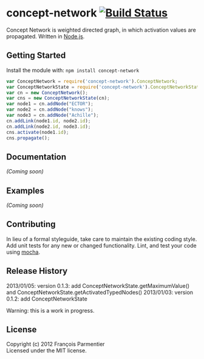 # concept-network [![Build Status](https://secure.travis-ci.org/parmentf/node-concept-network.png)](http://travis-ci.org/parmentf/node-concept-network)

Concept Network is weighted directed graph, in which activation values are propagated. Written in [Node.js](http://nodejs.org).

## Getting Started
Install the module with: `npm install concept-network`

```javascript
var ConceptNetwork = require('concept-network').ConceptNetwork;
var ConceptNetworkState = require('concept-network').ConceptNetworkState;
var cn = new ConceptNetwork();
var cns = new ConceptNetworkState(cn);
var node1 = cn.addNode("ECTOR");
var node2 = cn.addNode("knows");
var node3 = cn.addNode("Achille");
cn.addLink(node1.id, node2.id);
cn.addLink(node2.id, node3.id);
cns.activate(node1.id);
cns.propagate();
```

## Documentation
_(Coming soon)_

## Examples
_(Coming soon)_

## Contributing
In lieu of a formal styleguide, take care to maintain the existing coding style. Add unit tests for any new or changed functionality. Lint, and test your code using [mocha](http://visionmedia.github.com/mocha/).

## Release History

2013/01/05: version 0.1.3: add ConceptNetworkState.getMaximumValue() and ConceptNetworkState.getActivatedTypedNodes()
2013/01/03: version 0.1.2: add ConceptNetworkState 

Warning: this is a work in progress.

## License
Copyright (c) 2012 François Parmentier  
Licensed under the MIT license.
